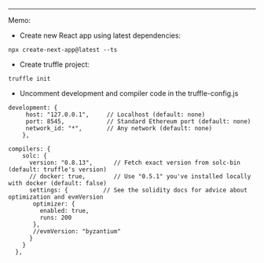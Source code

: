---

Memo:

- Create new React app using latest dependencies:
```linux
npx create-next-app@latest --ts
```
- Create truffle project:

```linux
truffle init
```
- Uncomment development and compiler code in the truffle-config.js
```solidity
development: {
     host: "127.0.0.1",     // Localhost (default: none)
     port: 8545,            // Standard Ethereum port (default: none)
     network_id: "*",       // Any network (default: none)
    },
    
compilers: {
    solc: {
      version: "0.8.13",      // Fetch exact version from solc-bin (default: truffle's version)
      // docker: true,        // Use "0.5.1" you've installed locally with docker (default: false)
      settings: {          // See the solidity docs for advice about optimization and evmVersion
       optimizer: {
         enabled: true,
         runs: 200
       },
       //evmVersion: "byzantium"
      }
    }
  },
  ```
